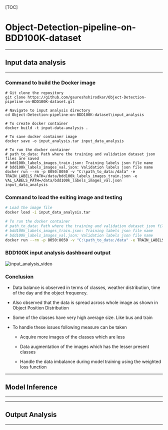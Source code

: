 

[TOC]



# Object-Detection-pipeline-on-BDD100K-dataset



---

## Input data analysis

---



### Command to build the Docker image

```shell
# Git clone the repository
git clone https://github.com/gaureshshirodkar/Object-Detection-pipeline-on-BDD100K-dataset.git

# Navigate to input analysis directory
cd Object-Detection-pipeline-on-BDD100K-dataset\input_analysis

# To create docker container 
docker build -t input-data-analysis .

# To save docker container image
docker save -o input_analysis.tar input_data_analysis

# To run the docker container
# path_to_data: Path where the training and validation dataset json files are saved
# bdd100k_labels_images_train.json: Training labels json file name
# bdd100k_labels_images_val.json: Validation labels json file name
docker run --rm -p 8050:8050 -v "C:\path_to_data:/data" -e TRAIN_LABELS_PATH=/data/bdd100k_labels_images_train.json -e VAL_LABELS_PATH=/data/bdd100k_labels_images_val.json input_data_analysis
```



### Command to load the exiting image and testing

```sh
# Load the image file
docker load -i input_data_analysis.tar

# To run the docker container
# path_to_data: Path where the training and validation dataset json files are saved
# bdd100k_labels_images_train.json: Training labels json file name
# bdd100k_labels_images_val.json: Validation labels json file name
docker run --rm -p 8050:8050 -v "C:\path_to_data:/data" -e TRAIN_LABELS_PATH=/data/bdd100k_labels_images_train.json -e VAL_LABELS_PATH=/data/bdd100k_labels_images_val.json input_data_analysis
```



### BDD100K input analysis dashboard output

![input_analysis_video](utils/input_analysis_video.gif)





### Conclusion

- Data balance is observed in terms of classes, weather distribution, time of the day and the object frequency.

- Also observed that the data is spread across whole image as shown in Object Position Distribution

- Some of the classes have very high average size. Like bus and train

- To handle these issues following measure can be taken

  - Acquire more images of the classes which are less

  - Data augmentation of the images which has the lesser present classes

  - Handle the data imbalance during model training using the weighted loss function

    





---

## Model Inference

---











---

## Output Analysis

---

